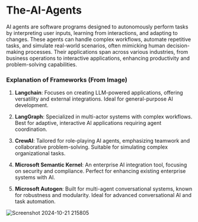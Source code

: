 # The-AI-Agents


AI agents are software programs designed to autonomously perform tasks by interpreting user inputs, learning from interactions, and adapting to changes. These agents can handle complex workflows, automate repetitive tasks, and simulate real-world scenarios, often mimicking human decision-making processes. Their applications span across various industries, from business operations to interactive applications, enhancing productivity and problem-solving capabilities.

### Explanation of Frameworks (From Image)

1. **Langchain**: Focuses on creating LLM-powered applications, offering versatility and external integrations. Ideal for general-purpose AI development.
   
2. **LangGraph**: Specialized in multi-actor systems with complex workflows. Best for adaptive, interactive AI applications requiring agent coordination.

3. **CrewAI**: Tailored for role-playing AI agents, emphasizing teamwork and collaborative problem-solving. Suitable for simulating complex organizational tasks.

4. **Microsoft Semantic Kernel**: An enterprise AI integration tool, focusing on security and compliance. Perfect for enhancing existing enterprise systems with AI.

5. **Microsoft Autogen**: Built for multi-agent conversational systems, known for robustness and modularity. Ideal for advanced conversational AI and task automation.

![Screenshot 2024-10-21 215805](https://github.com/user-attachments/assets/b5b728e8-4c3b-4b46-9376-7f590b184f8f)
